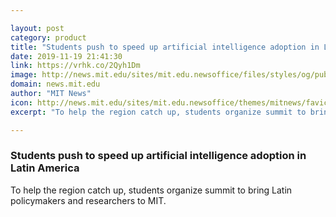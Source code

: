 ```yaml
---

layout: post
category: product
title: "Students push to speed up artificial intelligence adoption in Latin America"
date: 2019-11-19 21:41:30
link: https://vrhk.co/2Qyh1Dm
image: http://news.mit.edu/sites/mit.edu.newsoffice/files/styles/og/public/images/2019/Latin-AI.jpg
domain: news.mit.edu
author: "MIT News"
icon: http://news.mit.edu/sites/mit.edu.newsoffice/themes/mitnews/favicon.ico
excerpt: "To help the region catch up, students organize summit to bring Latin policymakers and researchers to MIT."

---
```


### Students push to speed up artificial intelligence adoption in Latin America

To help the region catch up, students organize summit to bring Latin policymakers and researchers to MIT.